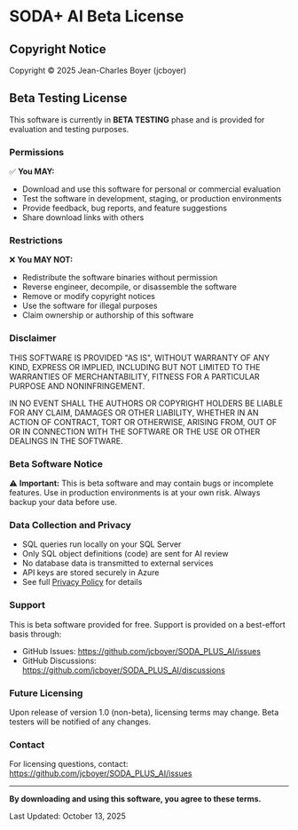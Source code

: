 # SODA+ AI Beta License

## Copyright Notice
Copyright © 2025 Jean-Charles Boyer (jcboyer)

## Beta Testing License

This software is currently in **BETA TESTING** phase and is provided for evaluation and testing purposes.

### Permissions

✅ **You MAY:**
- Download and use this software for personal or commercial evaluation
- Test the software in development, staging, or production environments
- Provide feedback, bug reports, and feature suggestions
- Share download links with others

### Restrictions

❌ **You MAY NOT:**
- Redistribute the software binaries without permission
- Reverse engineer, decompile, or disassemble the software
- Remove or modify copyright notices
- Use the software for illegal purposes
- Claim ownership or authorship of this software

### Disclaimer

THIS SOFTWARE IS PROVIDED "AS IS", WITHOUT WARRANTY OF ANY KIND, EXPRESS OR IMPLIED, INCLUDING BUT NOT LIMITED TO THE WARRANTIES OF MERCHANTABILITY, FITNESS FOR A PARTICULAR PURPOSE AND NONINFRINGEMENT.

IN NO EVENT SHALL THE AUTHORS OR COPYRIGHT HOLDERS BE LIABLE FOR ANY CLAIM, DAMAGES OR OTHER LIABILITY, WHETHER IN AN ACTION OF CONTRACT, TORT OR OTHERWISE, ARISING FROM, OUT OF OR IN CONNECTION WITH THE SOFTWARE OR THE USE OR OTHER DEALINGS IN THE SOFTWARE.

### Beta Software Notice

⚠️ **Important:** This is beta software and may contain bugs or incomplete features. Use in production environments is at your own risk. Always backup your data before use.

### Data Collection and Privacy

- SQL queries run locally on your SQL Server
- Only SQL object definitions (code) are sent for AI review
- No database data is transmitted to external services
- API keys are stored securely in Azure
- See full [Privacy Policy](https://github.com/jcboyer/SODA_PLUS_AI/wiki/Privacy-Policy) for details

### Support

This is beta software provided for free. Support is provided on a best-effort basis through:
- GitHub Issues: https://github.com/jcboyer/SODA_PLUS_AI/issues
- GitHub Discussions: https://github.com/jcboyer/SODA_PLUS_AI/discussions

### Future Licensing

Upon release of version 1.0 (non-beta), licensing terms may change. Beta testers will be notified of any changes.

### Contact

For licensing questions, contact: https://github.com/jcboyer/SODA_PLUS_AI/issues

---

**By downloading and using this software, you agree to these terms.**

Last Updated: October 13, 2025

